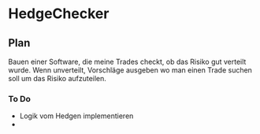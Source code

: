 # HedgeChecker

## Plan
Bauen einer Software, die meine Trades checkt, ob das Risiko gut verteilt
wurde. Wenn unverteilt, Vorschläge ausgeben wo man einen Trade suchen soll
um das Risiko aufzuteilen. 


### To Do
+ Logik vom Hedgen implementieren 
+ 